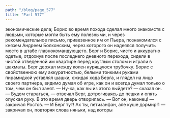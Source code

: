 ```yaml
---
path: "/blog/page_577"
title: "Part 577"
---
```


 экономические дела; Борис во время похода сделал много знакомств с людьми, которые могли быть ему полезными, и через рекомендательное письмо, привезенное им от Пьера, познакомился с князем Андреем Болконским, через которого он надеялся получить место в штабе главнокомандующего. Берг и Борис, чисто и аккуратно одетые, отдохнув после последнего дневного перехода, сидели в чистой отведенной им квартире перед круглым столом и играли в шахматы. Берг держал между колен курящуюся трубочку. Борис с свойственною ему аккуратностью, белыми тонкими руками пирамидкой уставлял шашки, ожидая хода Берга, и глядел на лицо своего партнера, видимо думая об игре, как он и всегда думал только о том, чем он был занят.
— Ну-ка, как вы из этого выйдете? — сказал он.
— Будем стараться, — отвечал Берг, дотрогиваясь до пешки и опять опуская руку.
В это время дверь отворилась.
— Вот он, наконец! — закричал Ростов. — И Берг тут! Ах ты, петизанфан, але куше дормир!1 — закричал он, повторяя слова няньки, над которы
